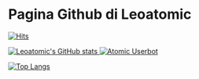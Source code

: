 # Pagina Github di Leoatomic

[![Hits](https://hits.seeyoufarm.com/api/count/incr/badge.svg?url=https%3A%2F%2Fgithub.com%2Fgjbae1212%2Fhit-counter&count_bg=%23000000&title_bg=%23000000&icon=battle-dot-net.svg&icon_color=%23FF0000&title=Hits&edge_flat=false)](https://github.com/leoatomic)

[![Leoatomic's GitHub stats](https://github-readme-stats.vercel.app/api?username=leoatomic&show_icons=true&theme=dark)
](https://github.com/leoatomic)[![Atomic Userbot](https://github-readme-stats.vercel.app/api/pin/?username=leoatomic&repo=userbot&theme=dark)](https://github.com/leoatomic/userbot)

[![Top Langs](https://github-readme-stats.vercel.app/api/top-langs/?username=leoatomic&layout=default&theme=dark)](https://github.com/leoatomic)
